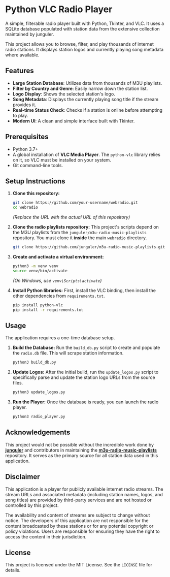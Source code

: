 # Python VLC Radio Player

A simple, filterable radio player built with Python, Tkinter, and VLC. It uses a SQLite database populated with station data from the extensive collection maintained by junguler.

This project allows you to browse, filter, and play thousands of internet radio stations. It displays station logos and currently playing song metadata where available.

## Features

*   **Large Station Database**: Utilizes data from thousands of M3U playlists.
*   **Filter by Country and Genre**: Easily narrow down the station list.
*   **Logo Display**: Shows the selected station's logo.
*   **Song Metadata**: Displays the currently playing song title if the stream provides it.
*   **Real-time Status Check**: Checks if a station is online before attempting to play.
*   **Modern UI**: A clean and simple interface built with Tkinter.

## Prerequisites

*   Python 3.7+
*   A global installation of **VLC Media Player**. The `python-vlc` library relies on it, so VLC must be installed on your system.
*   Git command-line tools.

## Setup Instructions

1.  **Clone this repository:**
    ```bash
    git clone https://github.com/your-username/webradio.git
    cd webradio
    ```
    *(Replace the URL with the actual URL of this repository)*

2.  **Clone the radio playlists repository:**
    This project's scripts depend on the M3U playlists from the `junguler/m3u-radio-music-playlists` repository. You must clone it **inside** the main `webradio` directory.
    ```bash
    git clone https://github.com/junguler/m3u-radio-music-playlists.git
    ```

3.  **Create and activate a virtual environment:**
    ```bash
    python3 -m venv venv
    source venv/bin/activate
    ```
    *(On Windows, use `venv\Scripts\activate`)*

4.  **Install Python libraries:**
    First, install the VLC binding, then install the other dependencies from `requirements.txt`.
    ```bash
    pip install python-vlc
    pip install -r requirements.txt
    ```

## Usage

The application requires a one-time database setup.

1.  **Build the Database:**
    Run the `build_db.py` script to create and populate the `radio.db` file. This will scrape station information.
    ```bash
    python3 build_db.py
    ```

2.  **Update Logos:**
    After the initial build, run the `update_logos.py` script to specifically parse and update the station logo URLs from the source files.
    ```bash
    python3 update_logos.py
    ```

3.  **Run the Player:**
    Once the database is ready, you can launch the radio player.
    ```bash
    python3 radio_player.py
    ```

## Acknowledgements

This project would not be possible without the incredible work done by **[junguler](https://github.com/junguler)** and contributors in maintaining the **[m3u-radio-music-playlists](https://github.com/junguler/m3u-radio-music-playlists)** repository. It serves as the primary source for all station data used in this application.

## Disclaimer

This application is a player for publicly available internet radio streams. The stream URLs and associated metadata (including station names, logos, and song titles) are provided by third-party services and are not hosted or controlled by this project.

The availability and content of streams are subject to change without notice. The developers of this application are not responsible for the content broadcasted by these stations or for any potential copyright or policy violations. Users are responsible for ensuring they have the right to access the content in their jurisdiction.

## License

This project is licensed under the MIT License. See the `LICENSE` file for details.
